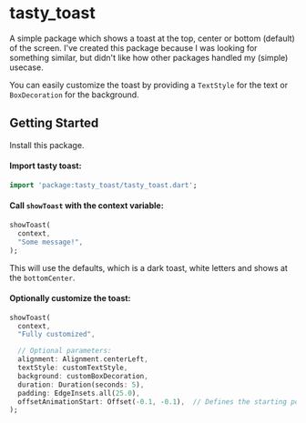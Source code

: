 # tasty_toast

A simple package which shows a toast at the top, center or bottom (default) of the screen.
I've created this package because I was looking for something similar, but didn't like how other packages handled my (simple) usecase.

You can easily customize the toast by providing a `TextStyle` for the text or `BoxDecoration` for the background.

## Getting Started

Install this package.

#### Import tasty toast:
```dart
import 'package:tasty_toast/tasty_toast.dart';
```

#### Call `showToast` with the context variable:
```dart
showToast(
  context,
  "Some message!",
);
```
This will use the defaults, which is a dark toast, white letters and shows at the `bottomCenter`.

#### Optionally customize the toast:

```dart
showToast(
  context,
  "Fully customized",

  // Optional parameters:
  alignment: Alignment.centerLeft,
  textStyle: customTextStyle,
  background: customBoxDecoration,
  duration: Duration(seconds: 5),
  padding: EdgeInsets.all(25.0),
  offsetAnimationStart: Offset(-0.1, -0.1),  // Defines the starting position of the fly-in animation
);
```